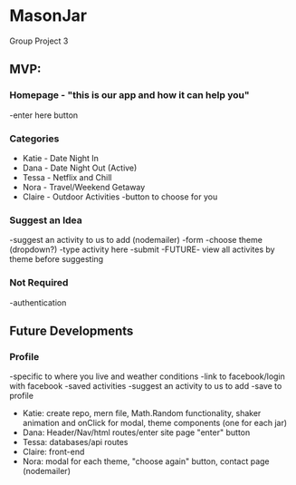 # MasonJar
Group Project 3

## MVP:

### Homepage - "this is our app and how it can help you"
-enter here button

### Categories
- Katie - Date Night In
- Dana - Date Night Out (Active)
- Tessa - Netflix and Chill
- Nora - Travel/Weekend Getaway
- Claire - Outdoor Activities
-button to choose for you

### Suggest an Idea
-suggest an activity to us to add (nodemailer)
-form
  -choose theme (dropdown?)
  -type activity here
  -submit
-FUTURE- view all activites by theme before suggesting  

### Not Required
-authentication

## Future Developments
### Profile
-specific to where you live and weather conditions
-link to facebook/login with facebook
-saved activities
-suggest an activity to us to add
-save to profile


- Katie: create repo, mern file, Math.Random functionality, shaker animation and onClick for modal, theme components (one for each jar)
- Dana: Header/Nav/html routes/enter site page "enter" button
- Tessa: databases/api routes
- Claire: front-end
- Nora: modal for each theme, "choose again" button, contact page (nodemailer)


